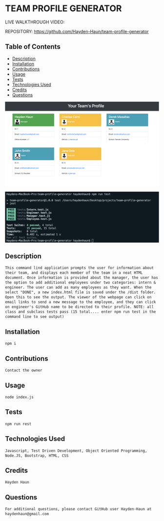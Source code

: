 # TEAM PROFILE GENERATOR

LIVE WALKTHROUGH VIDEO:

REPOSITORY: https://github.com/Hayden-Haun/team-profile-generator

## Table of Contents

- [Description](#description)
- [Installation](#installation)
- [Contributions](#contributions)
- [Usage](#usage)
- [Tests](#tests)
- [Technologies Used](#Technologies)
- [Credits](#credits)
- [Questions](#questions)

![Screenshot](./src/screenshot.png "SAMPLE HTML OUTPUT")

![Screenshot](./src/passedTests.png "TEST PASS")

## Description

    This command lind application prompts the user for information about their team, and displays each member of the team in a neat HTML document. Once information is provided about the manager, the user has the option to add additional employees under two categories: intern & engineer. The user can add as many employees as they want. When the select "DONE", a new index.html file is saved under the /dist folder. Open this to see the output. The viewer of the webpage can click on email links to send a new message to the employee, and they can click on engineer's GitHub name to be directed to their profile. NOTE: all class and subclass tests pass (15 total.... enter npm run test in the command line to see output)

## Installation

    npm i

## Contributions

    Contact the owner

## Usage

    node index.js

## Tests

    npm run rest

## Technologies Used

    Javascript, Test Driven Development, Object Oriented Programming, Node.JS, Bootstrap, HTML, CSS

## Credits

    Hayden Haun

## Questions

    For additional questions, please contact GitHub user Hayden-Haun at haydenhaun@gmail.com
